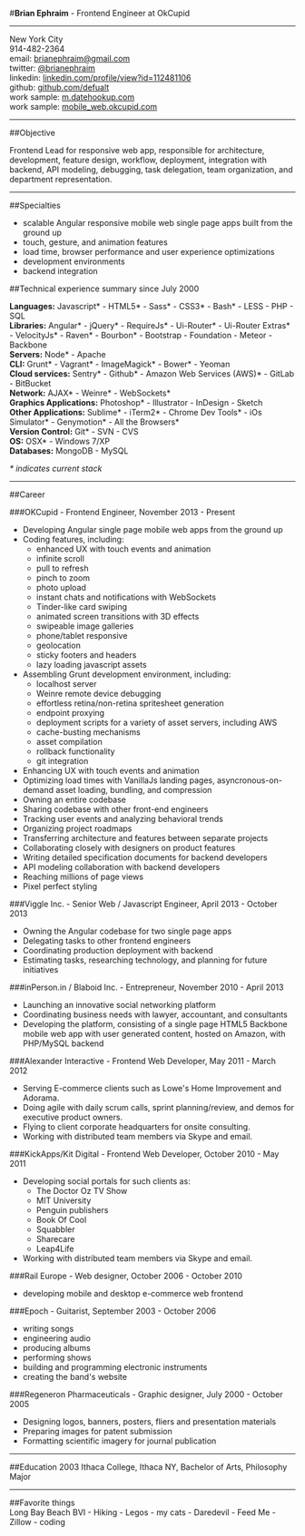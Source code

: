 #**Brian Ephraim** - Frontend Engineer at OkCupid

---

New York City  
914-482-2364  
email: [brianephraim@gmail.com](mailto://brianephraim@gmail.com)  
twitter: [@brianephraim](http://twitter.com/brianephraim)   
linkedin: [linkedin.com/profile/view?id=112481106](http://www.linkedin.com/profile/view?id=112481106)  
github: [github.com/defualt](http://github.com/defualt)  
work sample: [m.datehookup.com](http://m.datehookup.com/app/start/?forcesquash)  
work sample: [mobile_web.okcupid.com](http://mobile_web.okcupid.com)

---


##Objective

Frontend Lead for responsive web app, responsible for architecture, development, feature design, workflow, deployment, integration with backend, API modeling, debugging, task delegation, team organization, and department representation.

---

##Specialties

- scalable Angular responsive mobile web single page apps built from the ground up
- touch, gesture, and animation features
- load time, browser performance and user experience optimizations
- development environments
- backend integration

##Technical experience summary since July 2000 

**Languages:** Javascript\* - HTML5\* - Sass\* - CSS3\* - Bash\* - LESS - PHP - SQL  
**Libraries:** Angular\* - jQuery\* - RequireJs\* - Ui-Router\* - Ui-Router Extras\* - VelocityJs\* - Raven\* - Bourbon\* - Bootstrap - Foundation - Meteor - Backbone  
**Servers:** Node\* - Apache  
**CLI:** Grunt\* - Vagrant\* - ImageMagick\* - Bower\* - Yeoman  
**Cloud services:** Sentry\* - Github\* - Amazon Web Services (AWS)\* - GitLab - BitBucket  
**Network:** AJAX\* - Weinre\* - WebSockets\*  
**Graphics Applications:** Photoshop\* - Illustrator - InDesign - Sketch  
**Other Applications:** Sublime\* - iTerm2\* - Chrome Dev Tools\* - iOs Simulator\* - Genymotion\* - All the Browsers\*  
**Version Control:** Git\* - SVN - CVS  
**OS:** OSX\* - Windows 7/XP  
**Databases:** MongoDB - MySQL

*\* indicates current stack*

---

##Career

###OKCupid - Frontend Engineer, November 2013 - Present
- Developing Angular single page mobile web apps from the ground up
- Coding features, including:
	- enhanced UX with touch events and animation
	- infinite scroll
	- pull to refresh
	- pinch to zoom
	- photo upload
	- instant chats and notifications with WebSockets
	- Tinder-like card swiping
	- animated screen transitions with 3D effects
	- swipeable image galleries
	- phone/tablet responsive
	- geolocation
	- sticky footers and headers
	- lazy loading javascript assets
- Assembling Grunt development environment, including:
	- localhost server
	- Weinre remote device debugging
	- effortless retina/non-retina spritesheet generation
	- endpoint proxying
	- deployment scripts for a variety of asset servers, including AWS
	- cache-busting mechanisms
	- asset compilation
	- rollback functionality
	- git integration
- Enhancing UX with touch events and animation
- Optimizing load times with VanillaJs landing pages, asyncronous-on-demand asset loading, bundling, and compression
- Owning an entire codebase
- Sharing codebase with other front-end engineers
- Tracking user events and analyzing behavioral trends
- Organizing project roadmaps
- Transferring architecture and features between separate projects
- Collaborating closely with designers on product features
- Writing detailed specification documents for backend developers
- API modeling collaboration with backend developers
- Reaching millions of page views
- Pixel perfect styling


###Viggle Inc. - Senior Web / Javascript Engineer, April 2013 - October 2013
- Owning the Angular codebase for two single page apps
- Delegating tasks to other frontend engineers
- Coordinating production deployment with backend
- Estimating tasks, researching technology, and planning for future initiatives


###inPerson.in / Blaboid Inc. - Entrepreneur, November 2010 - April 2013
- Launching an innovative social networking platform
- Coordinating business needs with lawyer, accountant, and consultants
- Developing the platform, consisting of a single page HTML5 Backbone mobile web app with user generated content, hosted on Amazon, with PHP/MySQL backend


###Alexander Interactive - Frontend Web Developer, May 2011 - March 2012
- Serving E-commerce clients such as Lowe's Home Improvement and Adorama.
- Doing agile with daily scrum calls, sprint planning/review, and demos for executive product owners.
- Flying to client corporate headquarters for onsite consulting.
- Working with distributed team members via Skype and email.


###KickApps/Kit Digital - Frontend Web Developer, October 2010 - May 2011
- Developing social portals for such clients as:
	- The Doctor Oz TV Show
	- MIT University
	- Penguin publishers
	- Book Of Cool
	- Squabbler
	- Sharecare
	- Leap4Life
- Working with distributed team members via Skype and email.

###Rail Europe - Web designer, October 2006 - October 2010
- developing mobile and desktop e-commerce web frontend

###Epoch - Guitarist, September 2003 - October 2006
- writing songs
- engineering audio
- producing albums
- performing shows
- building and programming electronic instruments
- creating the band's website 

###Regeneron Pharmaceuticals - Graphic designer, July 2000 - October 2005
- Designing logos, banners, posters, fliers and presentation materials
- Preparing images for patent submission
- Formatting scientific imagery for journal publication

---

##Education
2003 Ithaca College, Ithaca NY, Bachelor of Arts, Philosophy Major 

---

##Favorite things  
Long Bay Beach BVI - Hiking - Legos - my cats - Daredevil - Feed Me - Zillow - coding
